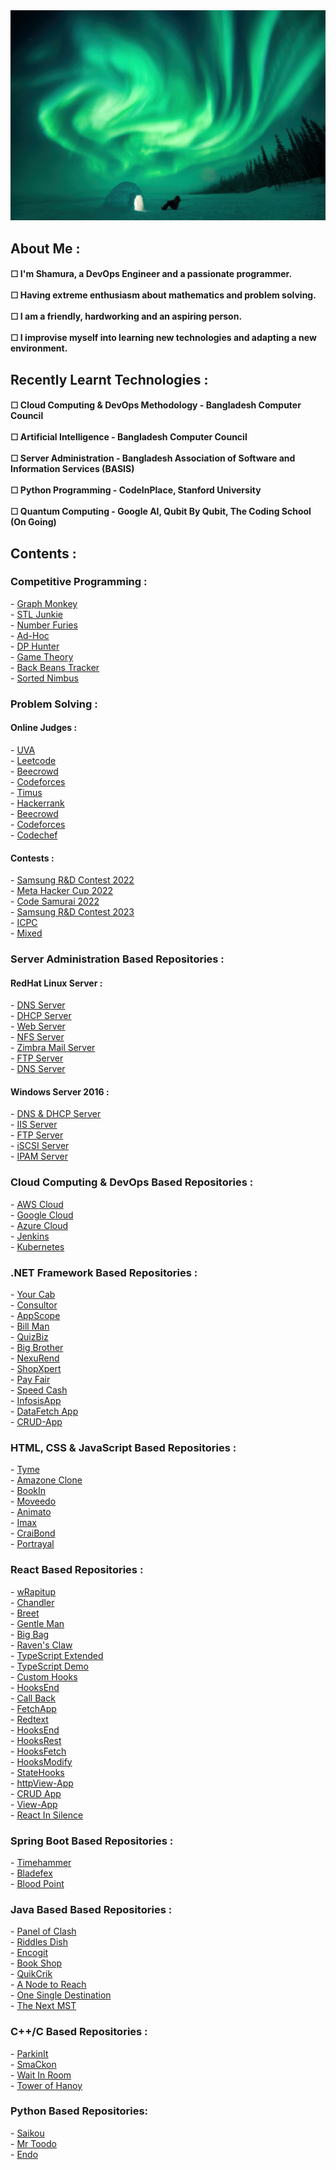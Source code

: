 <img src="https://github.com/animshamura/animshamura/blob/main/Banner.jpg">
<h2> About Me :</h2>
<h4> ☐ I'm Shamura, a DevOps Engineer and a passionate programmer. <br/>  <br/>
     ☐ Having extreme enthusiasm about mathematics and problem solving. <br/>  <br/>
     ☐ I am a friendly, hardworking and an aspiring person.<br/>  <br/>
     ☐ I improvise myself into learning new technologies and adapting a new environment.</h4>
<h2>Recently Learnt Technologies :</h2>
<h4> ☐ Cloud Computing & DevOps Methodology - Bangladesh Computer Council <br/> <br/>
     ☐ Artificial Intelligence - Bangladesh Computer Council <br/> <br/>
     ☐ Server Administration - Bangladesh Association of Software and Information Services (BASIS) <br/> <br/>
     ☐ Python Programming - CodeInPlace, Stanford University  <br/> <br/>
     ☐ Quantum Computing - Google AI, Qubit By Qubit, The Coding School (On Going) 
</h4> 
<h2>Contents :</h2>
<h3> Competitive Programming :</h3> 
- <a href="https://github.com/radiant-fleak/Graph-Monkey">Graph Monkey</a> <br/>
- <a href="https://github.com/radiant-fleak/STL-Junkie">STL Junkie</a><br/>
- <a href="https://github.com/radiant-fleak/Number-Furies-">Number Furies</a><br/>
- <a href="https://github.com/radiant-fleak/Ad-Hoc-">Ad-Hoc</a><br/>
- <a href="https://github.com/radiant-fleak/DP-Hunter-">DP Hunter</a><br/>
- <a href="https://github.com/radiant-fleak/Game-Theory">Game Theory</a><br/>
- <a href="https://github.com/radiant-fleak/Back-Beans-Tracker-">Back Beans Tracker</a><br/>
- <a href="https://github.com/radiant-fleak/Sorted-Nimbus">Sorted Nimbus</a><br/>                                                                      

<h3 align="left">Problem Solving :</h3>
<h4 align="left">Online Judges :</h4>
- <a href="https://github.com/animshamura/UVA-Solve">UVA</a><br>
- <a href="https://github.com/animshamura/Leetcode-Solve-">Leetcode</a><br>
- <a href="https://github.com/animshamura/Beecrowd-Solve-">Beecrowd</a><br>
- <a href="https://github.com/animshamura/Codeforces-Solve-">Codeforces</a><br>
- <a href="https://github.com/animshamura/Timus-Solve-">Timus</a><br>
- <a href="https://github.com/animshamura/HackerRank-Solve">Hackerrank</a><br>
- <a href="https://github.com/animshamura/Beecrowd-Solve-">Beecrowd</a><br>
- <a href="https://github.com/animshamura/Codeforces-Solve-">Codeforces</a><br>
- <a href="https://github.com/animshamura/Codechef-Solve-">Codechef</a><br>
<h4 align="left">Contests :</h4>
- <a href="https://github.com/animshamura/Samsung-RnD-Contest-2022">Samsung R&D Contest 2022</a><br>
- <a href="https://github.com/animshamura/Meta-Hacker-Cup-2022-Solve-">Meta Hacker Cup 2022</a><br>
- <a href="https://github.com/animshamura/Code-Samurai-2022">Code Samurai 2022</a><br>
- <a href="https://github.com/radiant-fleak/SRBD-Contest-2023">Samsung R&D Contest 2023</a> <br/>
- <a href="https://github.com/animshamura/ICPC-Solve-">ICPC</a><br>
- <a href="https://github.com/animshamura/Contest-Problems-Solve-">Mixed</a><br>

<h3> Server Administration Based Repositories :</h3>
<h4>RedHat Linux Server : </h4>
- <a href="https://github.com/radiant-fleak/DNS-Server-RedHat-Linux-">DNS Server</a><br/>
- <a href="https://github.com/radiant-fleak/DHCP-Server-RedHat-Linux">DHCP Server</a><br/>
- <a href="https://github.com/radiant-fleak/Web-Server-RedHat-Linux">Web Server</a><br/>
- <a href="https://github.com/radiant-fleak/NFS-Server-RedHat-Linux">NFS Server</a><br/>
- <a href="https://github.com/radiant-fleak/Zimbra-Mail-Server-RedHat-Linux">Zimbra Mail Server</a><br/>
- <a href="https://github.com/radiant-fleak/FTP-Server-RedHat-Linux-">FTP Server</a><br/>
- <a href="https://github.com/radiant-fleak/Samba-Server-RedHat-Linux">DNS Server</a><br/>

<h4>Windows Server 2016 : </h4>
- <a href="https://github.com/radiant-fleak/Windows-Server">DNS & DHCP Server</a><br/>
- <a href="https://github.com/radiant-fleak/IIS-Server-Windows-Server-2016">IIS Server</a><br/>
- <a href="https://github.com/radiant-fleak/FTP-Server-Windows-Server-2016">FTP Server</a><br/>
- <a href="https://github.com/radiant-fleak/iSCSI-Server-Windows-Server-2016">iSCSI Server</a><br/>
- <a href="https://github.com/radiant-fleak/IPAM-Server-Windows-Server-2016">IPAM Server</a><br/>
                                                            
<h3>Cloud Computing & DevOps Based Repositories : </h3> 
- <a href="https://github.com/radiant-fleak/AWS-Cloud-Services"> AWS Cloud</a> <br/>
- <a href="https://github.com/radiant-fleak/Google-Cloud-Services">Google Cloud</a> <br/> 
- <a href="https://github.com/radiant-fleak/MS-Azure-Cloud-Services">Azure Cloud</a><br/> 
- <a href="https://github.com/radiant-fleak/Jenkins">Jenkins</a><br/> 
- <a href="https://github.com/radiant-fleak/Kubernetes">Kubernetes</a> <br/> 


<h3 align="left">.NET Framework Based Repositories :</h3>
- <a href="https://github.com/animshamura/Your-Cab">Your Cab</a><br>
- <a href="https://github.com/animshamura/Consultor-">Consultor</a><br>
- <a href="https://github.com/animshamura/AppScope">AppScope</a><br>
- <a href="https://github.com/animshamura/Bill-Man">Bill Man</a><br>
- <a href="https://github.com/animshamura/QuizBiz">QuizBiz</a><br>
- <a href="https://github.com/animshamura/Big-Brother">Big Brother</a><br>
- <a href="https://github.com/radiant-fleak/NexusRend">NexuRend</a><br>
- <a href="https://github.com/radiant-fleak/ShopXpert">ShopXpert</a><br>
- <a href="https://github.com/radiant-fleak/PayFair">Pay Fair</a><br>
- <a href="https://github.com/radiant-fleak/SpeedCash">Speed Cash</a><br>
- <a href="https://github.com/radiant-fleak/Infosis-App">InfosisApp</a><br>
- <a href="https://github.com/radiant-fleak/DataFetch-App">DataFetch App</a><br>
- <a href="https://github.com/radiant-fleak/CRUD-App">CRUD-App</a><br>

<h3 align="left">HTML, CSS & JavaScript Based Repositories :</h3>
- <a href="https://github.com/animshamura/Tyme-">Tyme</a><br>
- <a href="https://github.com/animshamura/Amazone-Clone-">Amazone Clone</a><br>
- <a href="https://github.com/animshamura/BookIn">BookIn</a><br>
- <a href="https://github.com/animshamura/Moveedo">Moveedo</a><br>
- <a href="https://github.com/animshamura/Animato">Animato</a><br>
- <a href="https://github.com/animshamura/Imax">Imax</a><br>
- <a href="https://github.com/animshamura/CraiBond">CraiBond</a><br>
- <a href="https://github.com/animshamura/Portrayal">Portrayal</a><br>


<h3 align="left">React Based Repositories :</h3>
- <a href="https://github.com/animshamura/wRapitup-">wRapitup</a><br>
- <a href="https://github.com/animshamura/Chandler-">Chandler</a><br>
- <a href="https://github.com/animshamura/Breet">Breet</a><br>
- <a href="https://github.com/animshamura/Gentle-Man">Gentle Man</a><br>
- <a href="https://github.com/animshamura/Big-Bag">Big Bag</a><br>
- <a href="https://github.com/radiant-fleak/Raven-s-Claw-">Raven's Claw</a><br>
- <a href="https://github.com/radiant-fleak/Typescript-Extended-">TypeScript Extended</a><br>
- <a href="https://github.com/radiant-fleak/Typescript-Demo-">TypeScript Demo</a><br>
- <a href="https://github.com/radiant-fleak/CustomHooks">Custom Hooks</a><br>
- <a href="https://github.com/radiant-fleak/HooksEnd">HooksEnd</a><br>
- <a href="https://github.com/radiant-fleak/CallBack">Call Back</a><br>
- <a href="https://github.com/radiant-fleak/FetchApp">FetchApp</a><br>
- <a href="https://github.com/radiant-fleak/Redtext">Redtext</a><br>
- <a href="https://github.com/radiant-fleak/HooksEnd">HooksEnd</a><br>
- <a href="https://github.com/radiant-fleak/HooksRest">HooksRest</a><br>
- <a href="https://github.com/radiant-fleak/HooksFetch">HooksFetch</a><br>
- <a href="https://github.com/radiant-fleak/HooksModify">HooksModify</a><br>
- <a href="https://github.com/radiant-fleak/StateHooks">StateHooks</a><br>
- <a href="https://github.com/radiant-fleak/httpView-App">httpView-App</a><br>
- <a href="https://github.com/radiant-fleak/CRUD-App-React-Node-">CRUD App</a><br>
- <a href="https://github.com/radiant-fleak/View-App">View-App</a><br>
- <a href="https://github.com/radiant-fleak/React-In-Silence-">React In Silence</a><br>

<h3 align="left">Spring Boot Based Repositories :</h3>
- <a href="https://github.com/animshamura/Timehammer">Timehammer</a><br>
- <a href="https://github.com/animshamura/Bladefex-">Bladefex</a><br>
- <a href="https://github.com/animshamura/Blood-Point">Blood Point</a><br>

<h3 align="left">Java Based Based Repositories :</h3>
- <a href="https://github.com/animshamura/Panel-Of-Clash-">Panel of Clash</a><br>
- <a href="https://github.com/animshamura/Riddles-Dish">Riddles Dish</a><br>
- <a href="https://github.com/animshamura/Encogit">Encogit</a><br>
- <a href="https://github.com/animshamura/Book-Shop">Book Shop</a><br>
- <a href="https://github.com/animshamura/QuikCrik">QuikCrik</a><br/>
- <a href="https://github.com/animshamura/A-Node-to-Reach-">A Node to Reach</a><br>
- <a href="https://github.com/animshamura/One-Single-Destination">One Single Destination</a><br>
- <a href="https://github.com/animshamura/The-Next-MST">The Next MST</a><br/>


<h3 align="left">C++/C Based Repositories :</h3>
- <a href="https://github.com/animshamura/ParkinIt">ParkinIt</a><br>
- <a href="https://github.com/animshamura/SmaCkon">SmaCkon</a><br>
- <a href="https://github.com/animshamura/Wait-In-Room">Wait In Room</a><br>
- <a href="https://github.com/animshamura/Tower-Of-Hanoy">Tower of Hanoy</a><br>

<h3 align="left">Python Based Repositories:</h3>
- <a href="https://github.com/animshamura/Saikou">Saikou</a><br>
- <a href="https://github.com/animshamura/Mr-Toodo">Mr Toodo</a><br>
- <a href="https://github.com/animshamura/Endo">Endo</a><br>
